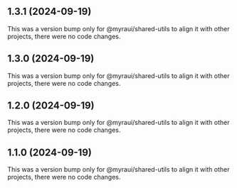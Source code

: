 ## 1.3.1 (2024-09-19)

This was a version bump only for @myraui/shared-utils to align it with other projects, there were no code changes.

## 1.3.0 (2024-09-19)

This was a version bump only for @myraui/shared-utils to align it with other projects, there were no code changes.

## 1.2.0 (2024-09-19)

This was a version bump only for @myraui/shared-utils to align it with other projects, there were no code changes.

## 1.1.0 (2024-09-19)

This was a version bump only for @myraui/shared-utils to align it with other projects, there were no code changes.